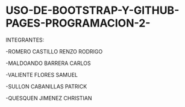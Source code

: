 # USO-DE-BOOTSTRAP-Y-GITHUB-PAGES-PROGRAMACION-2-
INTEGRANTES:

-ROMERO CASTILLO RENZO RODRIGO

-MALDOANDO BARRERA CARLOS 

-VALIENTE FLORES SAMUEL

-SULLON CABANILLAS PATRICK

-QUESQUEN JIMENEZ CHRISTIAN
